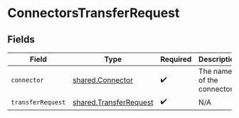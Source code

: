 # ConnectorsTransferRequest


## Fields

| Field                                                                   | Type                                                                    | Required                                                                | Description                                                             |
| ----------------------------------------------------------------------- | ----------------------------------------------------------------------- | ----------------------------------------------------------------------- | ----------------------------------------------------------------------- |
| `connector`                                                             | [shared.Connector](../../../sdk/models/shared/connector.md)             | :heavy_check_mark:                                                      | The name of the connector.                                              |
| `transferRequest`                                                       | [shared.TransferRequest](../../../sdk/models/shared/transferrequest.md) | :heavy_check_mark:                                                      | N/A                                                                     |